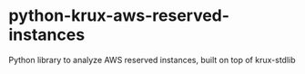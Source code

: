 python-krux-aws-reserved-instances
==================================

Python library to analyze AWS reserved instances, built on top of krux-stdlib

